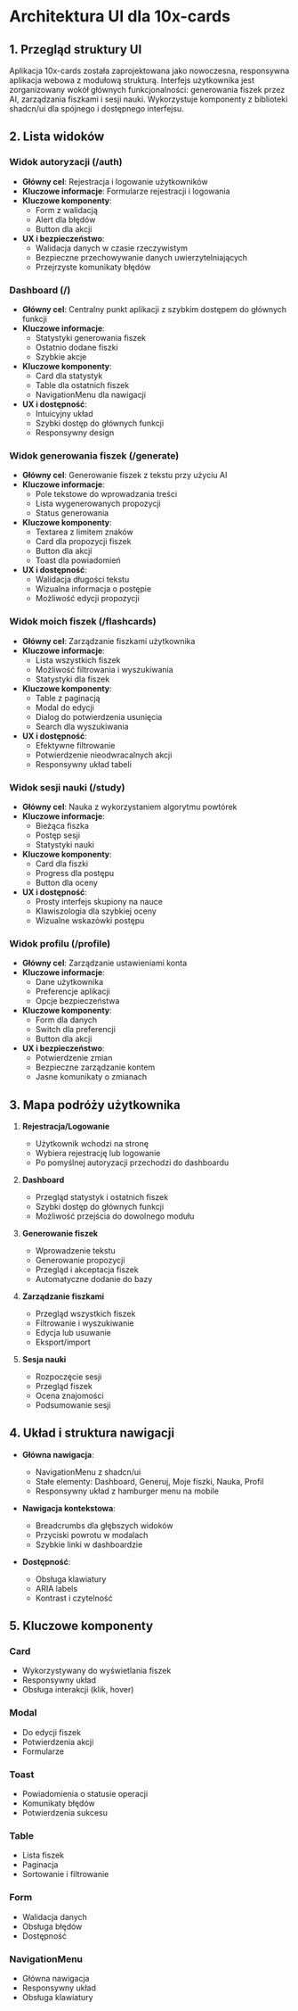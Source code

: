 # Architektura UI dla 10x-cards

## 1. Przegląd struktury UI

Aplikacja 10x-cards została zaprojektowana jako nowoczesna, responsywna aplikacja webowa z modułową strukturą. Interfejs użytkownika jest zorganizowany wokół głównych funkcjonalności: generowania fiszek przez AI, zarządzania fiszkami i sesji nauki. Wykorzystuje komponenty z biblioteki shadcn/ui dla spójnego i dostępnego interfejsu.

## 2. Lista widoków

### Widok autoryzacji (/auth)
- **Główny cel**: Rejestracja i logowanie użytkowników
- **Kluczowe informacje**: Formularze rejestracji i logowania
- **Kluczowe komponenty**: 
  - Form z walidacją
  - Alert dla błędów
  - Button dla akcji
- **UX i bezpieczeństwo**:
  - Walidacja danych w czasie rzeczywistym
  - Bezpieczne przechowywanie danych uwierzytelniających
  - Przejrzyste komunikaty błędów

### Dashboard (/)
- **Główny cel**: Centralny punkt aplikacji z szybkim dostępem do głównych funkcji
- **Kluczowe informacje**: 
  - Statystyki generowania fiszek
  - Ostatnio dodane fiszki
  - Szybkie akcje
- **Kluczowe komponenty**:
  - Card dla statystyk
  - Table dla ostatnich fiszek
  - NavigationMenu dla nawigacji
- **UX i dostępność**:
  - Intuicyjny układ
  - Szybki dostęp do głównych funkcji
  - Responsywny design

### Widok generowania fiszek (/generate)
- **Główny cel**: Generowanie fiszek z tekstu przy użyciu AI
- **Kluczowe informacje**:
  - Pole tekstowe do wprowadzania treści
  - Lista wygenerowanych propozycji
  - Status generowania
- **Kluczowe komponenty**:
  - Textarea z limitem znaków
  - Card dla propozycji fiszek
  - Button dla akcji
  - Toast dla powiadomień
- **UX i dostępność**:
  - Walidacja długości tekstu
  - Wizualna informacja o postępie
  - Możliwość edycji propozycji

### Widok moich fiszek (/flashcards)
- **Główny cel**: Zarządzanie fiszkami użytkownika
- **Kluczowe informacje**:
  - Lista wszystkich fiszek
  - Możliwość filtrowania i wyszukiwania
  - Statystyki dla fiszek
- **Kluczowe komponenty**:
  - Table z paginacją
  - Modal do edycji
  - Dialog do potwierdzenia usunięcia
  - Search dla wyszukiwania
- **UX i dostępność**:
  - Efektywne filtrowanie
  - Potwierdzenie nieodwracalnych akcji
  - Responsywny układ tabeli

### Widok sesji nauki (/study)
- **Główny cel**: Nauka z wykorzystaniem algorytmu powtórek
- **Kluczowe informacje**:
  - Bieżąca fiszka
  - Postęp sesji
  - Statystyki nauki
- **Kluczowe komponenty**:
  - Card dla fiszki
  - Progress dla postępu
  - Button dla oceny
- **UX i dostępność**:
  - Prosty interfejs skupiony na nauce
  - Klawiszologia dla szybkiej oceny
  - Wizualne wskazówki postępu

### Widok profilu (/profile)
- **Główny cel**: Zarządzanie ustawieniami konta
- **Kluczowe informacje**:
  - Dane użytkownika
  - Preferencje aplikacji
  - Opcje bezpieczeństwa
- **Kluczowe komponenty**:
  - Form dla danych
  - Switch dla preferencji
  - Button dla akcji
- **UX i bezpieczeństwo**:
  - Potwierdzenie zmian
  - Bezpieczne zarządzanie kontem
  - Jasne komunikaty o zmianach

## 3. Mapa podróży użytkownika

1. **Rejestracja/Logowanie**
   - Użytkownik wchodzi na stronę
   - Wybiera rejestrację lub logowanie
   - Po pomyślnej autoryzacji przechodzi do dashboardu

2. **Dashboard**
   - Przegląd statystyk i ostatnich fiszek
   - Szybki dostęp do głównych funkcji
   - Możliwość przejścia do dowolnego modułu

3. **Generowanie fiszek**
   - Wprowadzenie tekstu
   - Generowanie propozycji
   - Przegląd i akceptacja fiszek
   - Automatyczne dodanie do bazy

4. **Zarządzanie fiszkami**
   - Przegląd wszystkich fiszek
   - Filtrowanie i wyszukiwanie
   - Edycja lub usuwanie
   - Eksport/import

5. **Sesja nauki**
   - Rozpoczęcie sesji
   - Przegląd fiszek
   - Ocena znajomości
   - Podsumowanie sesji

## 4. Układ i struktura nawigacji

- **Główna nawigacja**:
  - NavigationMenu z shadcn/ui
  - Stałe elementy: Dashboard, Generuj, Moje fiszki, Nauka, Profil
  - Responsywny układ z hamburger menu na mobile

- **Nawigacja kontekstowa**:
  - Breadcrumbs dla głębszych widoków
  - Przyciski powrotu w modalach
  - Szybkie linki w dashboardzie

- **Dostępność**:
  - Obsługa klawiatury
  - ARIA labels
  - Kontrast i czytelność

## 5. Kluczowe komponenty

### Card
- Wykorzystywany do wyświetlania fiszek
- Responsywny układ
- Obsługa interakcji (klik, hover)

### Modal
- Do edycji fiszek
- Potwierdzenia akcji
- Formularze

### Toast
- Powiadomienia o statusie operacji
- Komunikaty błędów
- Potwierdzenia sukcesu

### Table
- Lista fiszek
- Paginacja
- Sortowanie i filtrowanie

### Form
- Walidacja danych
- Obsługa błędów
- Dostępność

### NavigationMenu
- Główna nawigacja
- Responsywny układ
- Obsługa klawiatury 